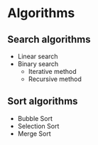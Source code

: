 # Algorithms

## Search algorithms
- Linear search
- Binary search
  - Iterative method
  - Recursive method
## Sort algorithms
- Bubble Sort
- Selection Sort
- Merge Sort

<!--
  Bubble Sort
  Selection Sort
  Insertion Sort
  Merge Sort
  Quicksort
  Counting Sort
  Radix Sort
  Bucket Sort
  Heap Sort
  Shell Sort
-->











